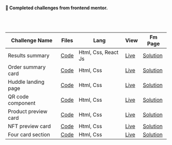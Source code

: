 #### 🙌 Completed challenges from frontend mentor.

<br>
<br>

| Challenge  Name          | Files                                                                                             | Lang                | View                                                                                    | Fm Page                                                                                                          |
|----------------------|---------------------------------------------------------------------------------------------------|---------------------|-----------------------------------------------------------------------------------------|------------------------------------------------------------------------------------------------------------------|
| Results summary      | [Code](https://github.com/bilalturkmen/frontend-mentor-challenges/tree/main/results-summary)      | Html, Css, React Js | [Live](https://results-summaryy.netlify.app/)                                           | [Solution](https://www.frontendmentor.io/solutions/results-summary-component-with-react-js-oY58nHZGtW)           |
| Order summary card   | [Code](https://github.com/bilalturkmen/frontend-mentor-challenges/tree/main/order-summary)        | Html, Css           | [Live](https://bilalturkmen.github.io/frontend-mentor-challenges/order-summary/)        | [Solution](https://www.frontendmentor.io/solutions/order-summary-card-with-flexbox-sDvU61gxez)                   |
| Huddle landing page  | [Code](https://github.com/bilalturkmen/frontend-mentor-challenges/tree/main/huddle-landing-page)  | Html, Css           | [Live](https://bilalturkmen.github.io/frontend-mentor-challenges/huddle-landing-page/)  | [Solution](https://www.frontendmentor.io/solutions/huddle-landing-page-only-css-grid-P9GYLXp5KZ)                 |
| QR code component    | [Code](https://github.com/bilalturkmen/frontend-mentor-challenges/tree/main/qr-code-component)    | Html, Css           | [Live](https://bilalturkmen.github.io/frontend-mentor-challenges/qr-code-component/)    | [Solution](https://www.frontendmentor.io/solutions/qr-code-component-with-flexbox-VatIn7QzgX)                    |
| Product preview card | [Code](https://github.com/bilalturkmen/frontend-mentor-challenges/tree/main/product-preview-card) | Html, Css           | [Live](https://bilalturkmen.github.io/frontend-mentor-challenges/product-preview-card/) | [Solution](https://www.frontendmentor.io/solutions/product-preview-card-css-grid-and-flexbox-PPpkkmOJge)         |
| NFT preview card     | [Code](https://github.com/bilalturkmen/frontend-mentor-challenges/tree/main/nft-preview-card)     | Html, Css           | [Live](https://bilalturkmen.github.io/frontend-mentor-challenges/nft-preview-card/)     | [Solution](https://www.frontendmentor.io/solutions/nft-preview-card-component-flexbox-nZkg6C_Bik)                |
| Four card section    | [Code](https://github.com/bilalturkmen/frontend-mentor-challenges/tree/main/four-card-section)    | Html, Css           | [Live](https://bilalturkmen.github.io/frontend-mentor-challenges/four-card-section/)    | [Solution](https://www.frontendmentor.io/solutions/four-card-feature-section-challenge-with-css-grid-vdJDK27_nC) |




